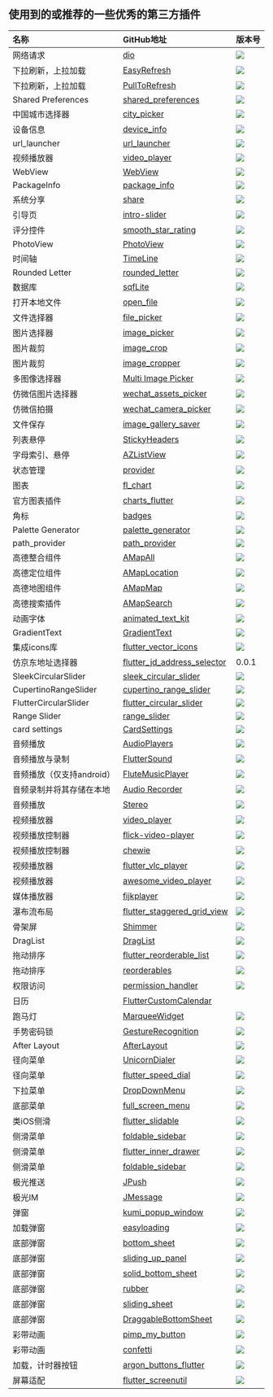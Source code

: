 ## 使用到的或推荐的一些优秀的第三方插件



| 名称 | GitHub地址 | 版本号 |
| :-- | :-- | :-- |
| 网络请求 | [dio](https://pub.dartlang.org/packages/dio) | ![](https://img.shields.io/pub/v/dio.svg) |
| 下拉刷新，上拉加载 |[EasyRefresh](https://github.com/xuelongqy/flutter_easyrefresh)|![](https://img.shields.io/pub/v/flutter_easyrefresh.svg)|
| 下拉刷新，上拉加载 |[PullToRefresh](https://github.com/peng8350/flutter_pulltorefresh)|![](https://img.shields.io/pub/v/pull_to_refresh.svg)|
| Shared Preferences |[shared_preferences](https://github.com/flutter/plugins/tree/master/packages/shared_preferences)|![](https://img.shields.io/pub/v/shared_preferences.svg)| 
| 中国城市选择器 |[city_picker](https://github.com/CaiJingLong/flutter_city_picker)|![](https://img.shields.io/pub/v/city_picker.svg)|
| 设备信息 |[device_info](https://github.com/flutter/plugins/tree/master/packages/device_info)|![](https://img.shields.io/pub/v/device_info.svg)|
| url_launcher | [url_launcher](https://github.com/flutter/plugins/tree/master/packages/url_launcher) | ![](https://img.shields.io/pub/v/url_launcher.svg) | 
| 视频播放器 | [video_player](https://github.com/flutter/plugins/tree/master/packages/video_player) | ![](https://img.shields.io/pub/v/video_player.svg) | 
| WebView | [WebView](https://github.com/fluttercommunity/flutter_webview_plugin) | ![](https://img.shields.io/pub/v/flutter_webview_plugin.svg) |
| PackageInfo | [package_info](https://github.com/flutter/plugins/tree/master/packages/package_info) | ![](https://img.shields.io/pub/v/package_info.svg) | 
| 系统分享 | [share](https://github.com/flutter/plugins/tree/master/packages/share) | ![](https://img.shields.io/pub/v/share.svg) |
| 引导页 | [intro-slider](https://github.com/duytq94/flutter-intro-slider) | ![](https://img.shields.io/pub/v/intro_slider.svg) |
| 评分控件 | [smooth_star_rating](https://github.com/thangmam/smoothratingbar) | ![](https://img.shields.io/pub/v/smooth_star_rating.svg) | 
| PhotoView | [PhotoView](https://github.com/renancaraujo/photo_view) | ![](https://img.shields.io/pub/v/photo_view.svg) | 
| 时间轴 | [TimeLine](https://github.com/furkantektas/timeline_list) | ![](https://img.shields.io/pub/v/timeline_list.svg) | 
| Rounded Letter | [rounded_letter](https://github.com/jhomlala/roundedletter) | ![](https://img.shields.io/pub/v/rounded_letter.svg) | 
| 数据库 | [sqfLite](https://github.com/tekartik/sqflite) | ![](https://img.shields.io/pub/v/sqflite.svg) | 
| 打开本地文件 | [open_file](https://github.com/crazecoder/open_file) | ![](https://img.shields.io/pub/v/open_file.svg) |
| 文件选择器 | [file_picker](https://github.com/miguelpruivo/flutter_file_picker) | ![](https://img.shields.io/pub/v/file_picker.svg) |
| 图片选择器 | [image_picker](https://github.com/flutter/plugins/tree/master/packages/image_picker) | ![](https://img.shields.io/pub/v/image_picker.svg) |
| 图片裁剪 | [image_crop](https://github.com/VolodymyrLykhonis/image_crop) |![](https://img.shields.io/pub/v/image_crop.svg)|
| 图片裁剪 | [image_cropper](https://github.com/hnvn/flutter_image_cropper) |![](https://img.shields.io/pub/v/image_cropper.svg)|
| 多图像选择器 | [Multi Image Picker](https://github.com/Sh1d0w/multi_image_picker) | ![](https://img.shields.io/pub/v/multi_image_picker.svg) | 
| 仿微信图片选择器 | [wechat_assets_picker](https://github.com/fluttercandies/flutter_wechat_assets_picker) | ![](https://img.shields.io/pub/v/wechat_assets_picker.svg) |
| 仿微信拍摄 | [wechat_camera_picker](https://github.com/fluttercandies/flutter_wechat_camera_picker) | ![](https://img.shields.io/pub/v/wechat_camera_picker.svg) |
| 文件保存 | [image_gallery_saver](https://github.com/hui-z/image_gallery_saver) | ![](https://img.shields.io/pub/v/image_gallery_saver.svg) |
| 列表悬停 | [StickyHeaders](https://github.com/fluttercommunity/flutter_sticky_headers) | ![](https://img.shields.io/pub/v/flutter_sticky_headers.svg) |
| 字母索引、悬停 | [AZListView](https://github.com/flutterchina/azlistview) | ![](https://img.shields.io/pub/v/azlistview.svg) |
| 状态管理 | [provider](https://github.com/rrousselGit/provider) | ![](https://img.shields.io/pub/v/provider.svg) |
| 图表 | [fl_chart](https://github.com/imaNNeoFighT/fl_chart) | ![](https://img.shields.io/pub/v/fl_chart.svg) |
| 官方图表插件 | [charts_flutter](https://github.com/google/charts) | ![](https://img.shields.io/pub/v/charts_flutter.svg) |
| 角标 | [badges](https://github.com/yadaniyil/flutter_badges) | ![](https://img.shields.io/pub/v/badges.svg) |
| Palette Generator | [palette_generator](https://github.com/flutter/packages/tree/master/packages/palette_generator) | ![](https://img.shields.io/pub/v/palette_generator.svg) |
| path_provider | [path_provider](https://github.com/flutter/plugins/tree/master/packages/path_provider) | ![](https://img.shields.io/pub/v/path_provider.svg) |
| 高德整合组件 | [AMapAll](https://github.com/fluttify-project/amap_all_fluttify) | ![](https://img.shields.io/pub/v/amap_all_fluttify.svg) |
| 高德定位组件 | [AMapLocation](https://github.com/fluttify-project/amap_location_fluttify) | ![](https://img.shields.io/pub/v/amap_location_fluttify.svg) |
| 高德地图组件 | [AMapMap](https://github.com/fluttify-project/amap_map_fluttify) | ![](https://img.shields.io/pub/v/amap_map_fluttify.svg) |
| 高德搜索插件 | [AMapSearch](https://github.com/fluttify-project/amap_search_fluttify) | ![](https://img.shields.io/pub/v/amap_search_fluttify.svg) |
| 动画字体 | [animated_text_kit](https://github.com/aagarwal1012/Animated-Text-Kit) | ![](https://img.shields.io/pub/v/animated_text_kit.svg) |
| GradientText | [GradientText](https://github.com/tunitowen/gradient_text) | ![](https://img.shields.io/pub/v/gradient_text.svg) |
| 集成icons库 |[flutter_vector_icons](https://github.com/pd4d10/flutter-vector-icons)| ![](https://img.shields.io/pub/v/flutter_vector_icons.svg) |
| 仿京东地址选择器 | [flutter_jd_address_selector](https://github.com/shichunlei/flutter_jd_address_selector) | 0.0.1 |
| SleekCircularSlider | [sleek_circular_slider](https://github.com/matthewfx/sleek_circular_slider) | ![](https://img.shields.io/pub/v/sleek_circular_slider.svg) |
| CupertinoRangeSlider | [cupertino_range_slider](https://github.com/mahmed8003/cupertino_range_slider) | ![](https://img.shields.io/pub/v/cupertino_range_slider.svg) |
| FlutterCircularSlider | [flutter_circular_slider](https://github.com/davidanaya/flutter-circular-slider) | ![](https://img.shields.io/pub/v/flutter_circular_slider.svg) |
| Range Slider | [range_slider](https://github.com/boeledi/RangeSlider) | ![](https://img.shields.io/pub/v/flutter_range_slider.svg) | 
| card settings | [CardSettings](https://github.com/codegrue/card_settings) | ![](https://img.shields.io/pub/v/card_settings.svg) |
| 音频播放 | [AudioPlayers](https://github.com/luanpotter/audioplayers) | ![](https://img.shields.io/pub/v/audioplayers.svg) |
| 音频播放与录制 | [FlutterSound](https://github.com/dooboolab/flutter_sound) | ![](https://img.shields.io/pub/v/flutter_sound.svg) | 
| 音频播放（仅支持android） | [FluteMusicPlayer](https://github.com/iampawan/Flute-Music-Player) | ![](https://img.shields.io/pub/v/flute_music_player.svg) | 
| 音频录制并将其存储在本地 | [Audio Recorder](https://github.com/ZaraclaJ/audio_recorder) | ![](https://img.shields.io/pub/v/audio_recorder.svg) | 
| 音频播放 | [Stereo](https://github.com/2find/stereo) | ![](https://img.shields.io/pub/v/stereo.svg) | 
| 视频播放器 | [video_player](https://github.com/flutter/plugins/tree/master/packages/video_player) | ![](https://img.shields.io/pub/v/video_player.svg) | 
| 视频播放控制器 | [flick-video-player](https://github.com/GeekyAnts/flick-video-player) | ![](https://img.shields.io/pub/v/flick_video_player.svg) |
| 视频播放控制器 | [chewie](https://github.com/brianegan/chewie) | ![](https://img.shields.io/pub/v/chewie.svg) |
| 视频播放器 | [flutter_vlc_player](https://github.com/solid-software/flutter_vlc_player) | ![](https://img.shields.io/pub/v/flutter_vlc_player.svg) |
| 视频播放器 | [awesome_video_player](https://github.com/chudongvip/awesome_video_player) | ![](https://img.shields.io/pub/v/awesome_video_player.svg) |
| 媒体播放器 | [fijkplayer](https://github.com/befovy/fijkplayer) | ![](https://img.shields.io/pub/v/fijkplayer.svg) |
| 瀑布流布局 | [flutter_staggered_grid_view](https://github.com/letsar/flutter_staggered_grid_view) | ![](https://img.shields.io/pub/v/flutter_staggered_grid_view.svg) |
| 骨架屏 | [Shimmer](https://github.com/hnvn/flutter_shimmer) | ![](https://img.shields.io/pub/v/shimmer.svg) | 
| DragList | [DragList](https://github.com/tomwyr/drag-list) | ![](https://img.shields.io/pub/v/drag_list.svg) | 
| 拖动排序 | [flutter_reorderable_list](https://github.com/knopp/flutter_reorderable_list) | ![](https://img.shields.io/pub/v/flutter_reorderable_list.svg) |
| 拖动排序 | [reorderables](https://github.com/hanshengchiu/reorderables) | ![](https://img.shields.io/pub/v/reorderables.svg) |
| 权限访问 | [permission_handler](https://github.com/BaseflowIT/flutter-permission-handler) | ![](https://img.shields.io/pub/v/permission_handler.svg) |
| 日历 | [FlutterCustomCalendar](https://github.com/fluttercandies/flutter_custom_calendar) |  | 
| 跑马灯 | [MarqueeWidget](https://github.com/baoolong/MarqueeWidget) | ![](https://img.shields.io/pub/v/marquee_flutter.svg) | 
| 手势密码锁 | [GestureRecognition](https://github.com/flutter-food/gesture_recognition) | ![](https://img.shields.io/pub/v/gesture_recognition.svg) | 
| After Layout | [AfterLayout](https://github.com/fluttercommunity/flutter_after_layout) | ![](https://img.shields.io/pub/v/after_layout.svg) | 
| 径向菜单 | [UnicornDialer](https://github.com/tiagojencmartins/unicornspeeddial) | ![](https://img.shields.io/pub/v/unicorndial.svg) | 
| 径向菜单 | [flutter_speed_dial](https://github.com/darioielardi/flutter_speed_dial) | ![](https://img.shields.io/pub/v/flutter_speed_dial.svg) |
| 下拉菜单 | [DropDownMenu](https://github.com/best-flutter/flutter_dropdown_menu) | ![](https://img.shields.io/pub/v/dropdown_menu.svg) |
| 底部菜单 | [full_screen_menu](https://github.com/yako-dev/flutter-full-screen-menu) | ![](https://img.shields.io/pub/v/full_screen_menu.svg) |
| 类iOS侧滑 | [flutter_slidable](https://github.com/letsar/flutter_slidable) | ![](https://img.shields.io/pub/v/flutter_slidable.svg) |
| 侧滑菜单 | [foldable_sidebar](https://github.com/retroportalstudio/foldable_sidebar) | ![](https://img.shields.io/pub/v/foldable_sidebar.svg) | 
| 侧滑菜单 | [flutter_inner_drawer](https://github.com/Dn-a/flutter_inner_drawer) | ![](https://img.shields.io/pub/v/flutter_inner_drawer.svg) | 
| 侧滑菜单 | [foldable_sidebar](https://github.com/retroportalstudio/foldable_sidebar) | ![](https://img.shields.io/pub/v/foldable_sidebar.svg) |
| 极光推送 | [JPush](https://github.com/jpush/jpush-flutter-plugin) | ![](https://img.shields.io/pub/v/jpush_flutter.svg) |
| 极光IM | [JMessage](https://github.com/jpush/jmessage-flutter-plugin) | ![](https://img.shields.io/pub/v/jmessage_flutter.svg) | 
| 弹窗 | [kumi_popup_window](https://github.com/q876625596/kumi_popup_window) | ![](https://img.shields.io/pub/v/kumi_popup_window.svg) |
| 加载弹窗 | [easyloading](https://github.com/huangjianke/flutter_easyloading) | ![](https://img.shields.io/pub/v/flutter_easyloading.svg) |
| 底部弹窗 | [bottom_sheet](https://github.com/jamesblasco/modal_bottom_sheet) | ![](https://img.shields.io/pub/v/modal_bottom_sheet.svg) |
| 底部弹窗 | [sliding_up_panel](https://github.com/akshathjain/sliding_up_panel) | ![](https://img.shields.io/pub/v/sliding_up_panel.svg) |
| 底部弹窗 | [solid_bottom_sheet](https://github.com/dbenitez-bcn/solid_bottom_sheet) | ![](https://img.shields.io/pub/v/solid_bottom_sheet.svg) |
| 底部弹窗 | [rubber](https://github.com/mcrovero/rubber) | ![](https://img.shields.io/pub/v/rubber.svg) |
| 底部弹窗 | [sliding_sheet](https://github.com/bnxm/sliding_sheet) | ![](https://img.shields.io/pub/v/sliding_sheet.svg) |
| 底部弹窗 | [DraggableBottomSheet](https://github.com/Hitesh822/draggable_bottom_sheet_package) | ![](https://img.shields.io/pub/v/draggable_bottom_sheet.svg) |
| 彩带动画 | [pimp_my_button](https://github.com/Norbert515/pimp_my_button) | ![](https://img.shields.io/pub/v/pimp_my_button.svg) |
| 彩带动画 | [confetti](https://github.com/funwithflutter/flutter_confetti) | ![](https://img.shields.io/pub/v/confetti.svg) |
| 加载，计时器按钮 | [argon_buttons_flutter](https://github.com/iamyogik/argon_buttons_flutter) | ![](https://img.shields.io/pub/v/argon_buttons_flutter.svg) |
| 屏幕适配 | [flutter_screenutil](https://github.com/OpenFlutter/flutter_screenutil) | ![](https://img.shields.io/pub/v/flutter_screenutil.svg) |
